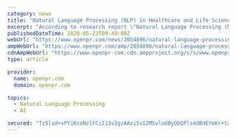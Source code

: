 ```yaml
---
category: news
title: "Natural Language Processing (NLP) in Healthcare and Life Sciences Market Projected to Grow $3.7 billion by 2025"
excerpt: "According to research report \"Natural Language Processing (NLP) in Healthcare and Life Sciences Market by Component, NLP Type, Application (Pattern and Image Recognition, and Auto Coding ..."
publishedDateTime: 2020-05-22T09:49:00Z
webUrl: "https://www.openpr.com/news/2054896/natural-language-processing-nlp-in-healthcare-and-life"
ampWebUrl: "https://www.openpr.com/amp/2054896/natural-language-processing-nlp-in-healthcare-and-life"
cdnAmpWebUrl: "https://www-openpr-com.cdn.ampproject.org/c/s/www.openpr.com/amp/2054896/natural-language-processing-nlp-in-healthcare-and-life"
type: article

provider:
  name: openpr.com
  domain: openpr.com

topics:
  - Natural Language Processing
  - AI

secured: "Tz5lud+xPYiKcoNzlFCiI13v2gzAAziSsS2MSvloGByQbQPls4dBdEYoKr+tZAZO5aKcevya+hVHxw3+5pxrB9c4BLJLkwKv78/t6zoN2InkjpBQdipw17IZgo61aQyk5Zr+W4I3wq9XW5rdjkUTzYRjoXmn+NmOuGhsvc0KsHOihpJSwvKMAh/WU0/42yM9HH6aELs2l0U2PQM1oZiwrNiz55/4Qbnkoredq6rk65Il2UpKBpMEzbyEExal/dWLgSmdFak5fI756eO8buLAj9WM0LPlMZoCSMQsJaqdfAB3qTa82wCUOKw/aXjJOHSe;nGyWxCf8XEOIhCvYu8+ObA=="
---
```


